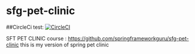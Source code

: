 # sfg-pet-clinic

##CircleCi test:  [![CircleCI](https://circleci.com/gh/hardy6413/sfg-pet-clinic/tree/main.svg?style=svg)](https://circleci.com/gh/hardy6413/sfg-pet-clinic/tree/main)

SFT PET CLINIC course : https://github.com/springframeworkguru/sfg-pet-clinic
this is my version of spring pet clinic
